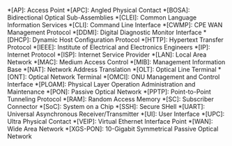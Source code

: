 *[AP]: Access Point
*[APC]: Angled Physical Contact
*[BOSA]: Bidirectional Optical Sub-Assemblies
*[CLEI]: Common Language Information Services
*[CLI]: Command Line Interface
*[CWMP]: CPE WAN Management Protocol
*[DDMI]: Digital Diagnostic Monitor Interface
*[DHCP]: Dynamic Host Configuration Protocol
*[HTTP]: Hypertext Transfer Protocol
*[IEEE]: Institute of Electrical and Electronics Engineers
*[IP]: Internet Protocol
*[ISP]: Internet Service Provider
*[LAN]: Local Area Network
*[MAC]: Medium Access Control
*[MIB]: Management Information Base
*[NAT]: Network Address Translation
*[OLT]: Optical Line Terminal
*[ONT]: Optical Network Terminal
*[OMCI]: ONU Management and Control Interface
*[PLOAM]: Physical Layer Operation Administration and Maintenance
*[PON]: Passive Optical Network
*[PPTP]: Point-to-Point Tunneling Protocol
*[RAM]: Random Access Memory
*[SC]: Subscriber Connector
*[SoC]: System on a Chip
*[SSH]: Secure SHell
*[UART]: Universal Asynchronous Receiver/Transmitter
*[UI]: User Interface
*[UPC]: Ultra Physical Contact
*[VEIP]: Virtual Ethernet Interface Point
*[WAN]: Wide Area Network
*[XGS-PON]: 10-Gigabit Symmetrical Passive Optical Network
